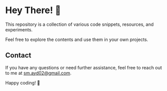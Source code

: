 # Hey There! 👋

This repository is a collection of various code snippets, resources, and experiments.

Feel free to explore the contents and use them in your own projects.

## Contact

If you have any questions or need further assistance, feel free to reach out to me at sm.ayd02@gmail.com.

Happy coding! 🚀


